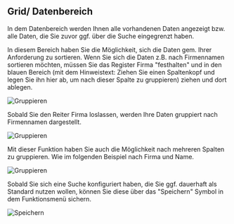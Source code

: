 ## Grid/ Datenbereich

In dem Datenbereich werden Ihnen alle vorhandenen Daten angezeigt bzw. alle Daten, die Sie zuvor ggf. über die Suche eingegrenzt haben.

In diesem Bereich haben Sie die Möglichkeit, sich die Daten gem. Ihrer Anforderung zu sortieren. Wenn Sie sich die Daten z.B. nach Firmennamen sortieren möchten, müssen Sie das Register Firma "festhalten" und in den blauen Bereich (mit dem Hinweistext: Ziehen Sie einen Spaltenkopf und legen Sie ihn hier ab, um nach dieser Spalte zu gruppieren) ziehen und dort ablegen.

![Gruppieren](~/images/Gruppieren.png)

Sobald Sie den Reiter Firma loslassen, werden Ihre Daten gruppiert nach Firmennamen dargestellt.

![Gruppieren](~/images/Gruppierung2.png)

Mit dieser Funktion haben Sie auch die Möglichkeit nach mehreren Spalten zu gruppieren. Wie im folgenden Beispiel nach Firma und Name.

![Gruppieren](~/images/Doppelte_Gruppierung.png)

Sobald Sie sich eine Suche konfiguriert haben, die Sie ggf. dauerhaft als Standard nutzen wollen, können Sie diese über das "Speichern" Symbol in dem Funktionsmenü sichern.

![Speichern](~/images/Speichern.png)